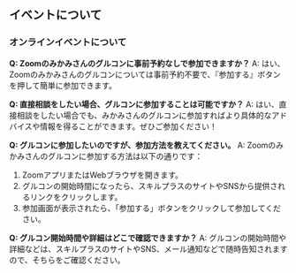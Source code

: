 ## イベントについて
### オンラインイベントについて

**Q: Zoomのみかみさんのグルコンに事前予約なしで参加できますか？**
A: はい、Zoomのみかみさんのグルコンについては事前予約不要で、『参加する』ボタンを押して簡単に参加できます。

**Q: 直接相談をしたい場合、グルコンに参加することは可能ですか？**
A: はい、直接相談をしたい場合でも、みかみさんのグルコンに参加すればより具体的なアドバイスや情報を得ることができます。ぜひご参加ください！

**Q: グルコンに参加したいのですが、参加方法を教えてください。**
A: Zoomのみかみさんのグルコンに参加する方法は以下の通りです：
1. ZoomアプリまたはWebブラウザを開きます。
2. グルコンの開始時間になったら、スキルプラスのサイトやSNSから提供されるリンクをクリックします。
3. 参加画面が表示されたら、「参加する」ボタンをクリックして参加してください。

**Q: グルコン開始時間や詳細はどこで確認できますか？**
A: グルコンの開始時間や詳細などは、スキルプラスのサイトやSNS、メール通知などで随時告知されますので、そちらをご確認ください。
